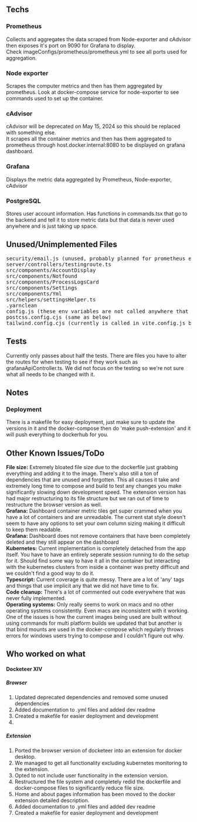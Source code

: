 
<h2>Techs</h2>
<h3>Prometheus</h3>
Collects and aggregates the data scraped from Node-exporter and cAdvisor then exposes it's port on 9090 for Grafana to display.<br />
Check imageConfigs/prometheus/prometheus.yml to see all ports used for aggregation.

<h3>Node exporter</h3>
Scrapes the computer metrics and then has them aggregated by prometheus. Look at docker-compose service for node-exporter to see commands used to set up the container.

<h3>cAdvisor</h3>
cAdvisor will be deprecated on May 15, 2024 so this should be replaced with something else.<br />
It scrapes all the container metrics and then has them aggregated to prometheus through host.docker.internal:8080 to be displayed on grafana dashboard.

<h3>Grafana</h3>
Displays the metric data aggregated by Prometheus, Node-exporter, cAdvisor

<h3>PostgreSQL</h3>
Stores user account information. Has functions in commands.tsx that go to the backend and tell it to store metric data but that data is never used anywhere and is just taking up space. 

<h2>Unused/Unimplemented Files</h2>
<pre>
security/email.js (unused, probably planned for prometheus email alert integration)
server/controllers/testingroute.ts
src/components/AccountDisplay
src/components/Notfound 
src/components/ProcessLogsCard 
src/components/Settings 
src/components/Yml 
src/helpers/settingsHelper.ts 
.yarnclean
config.js (these env variables are not called anywhere that we could find)
postcss.config.cjs (same as below)
tailwind.config.cjs (currently is called in vite.config.js but never used. Tailwind is used in some of the unused components above but none that are currently in use)
</pre>

<h2>Tests</h2>
Currently only passes about half the tests. There are files you have to alter the routes for when testing to see if they work such as grafanaApiController.ts. We did not focus on the testing so we're not sure what all needs to be changed with it.

<h2>Notes</h2>
<h3>Deployment</h3>
There is a makefile for easy deployment, just make sure to update the versions in it and the docker-compose then do 'make push-extension' and it will push everything to dockerhub for you.

<h2>Other Known Issues/ToDo</h2>
<strong>File size:</strong> Extremely bloated file size due to the dockerfile just grabbing everything and adding it to the image. There's also still a ton of dependencies that are unused and forgotten. This all causes it take and extremely long time to compose and build to test any changes you make significantly slowing down development speed. The extension version has had major restructuring to its file structure but we ran out of time to restructure the browser version as well.<br />
<strong>Grafana:</strong> Dashboard container metric tiles get super crammed when you have a lot of containers and are unreadable. The current stat style doesn't seem to have any options to set your own column sizing making it difficult to keep them readable.<br />
<strong>Grafana:</strong> Dashboard does not remove containers that have been completely deleted and they still appear on the dashboard<br />
<strong>Kubernetes:</strong> Current implementation is completely detached from the app itself. You have to have an entirely seperate session running to do the setup for it. Should find some way to have it all in the container but interacting with the kubernetes clusters from inside a container was pretty difficult and we couldn't find a good way to do it.<br />
<strong>Typescript:</strong> Current coverage is quite messy. There are a lot of 'any' tags and things that use implicit any that we did not have time to fix.<br />
<strong>Code cleanup:</strong> There's a lot of commented out code everywhere that was never fully implemented.<br />
<strong>Operating systems:</strong> Only really seems to work on macs and no other operating systems consistently. Even macs are inconsistent with it working. One of the issues is how the current images being used are built without using commands for multi platform builds we updated that but another is that bind mounts are used in the docker-compose which regularly throws errors for windows users trying to compose and I couldn't figure out why.

<h2>Who worked on what</h2>
<h4>Docketeer XIV</h2>
<h5>Browser</h5>
<ol>
  <li>Updated deprecated dependencies and removed some unused dependencies</li>
  <li>Added documentation to .yml files and added dev readme</li>
  <li>Created a makefile for easier deployment and development</li>
  <li>
</ol>
<h5>Extension</h5>
<ol>
  <li>Ported the browser version of docketeer into an extension for docker desktop.</li>
  <li>We managed to get all functionality excluding kubernetes monitoring to the extension.</li>
  <li>Opted to not include user functionality in the extension version.</li>
  <li>Restructured the file system and completely redid the dockerfile and docker-compose files to significantly reduce file size.</li>
  <li>Home and about pages information has been moved to the docker extension detailed description.</li>
  <li>Added documentation to .yml files and added dev readme</li>
  <li>Created a makefile for easier deployment and development</li>
</ol>